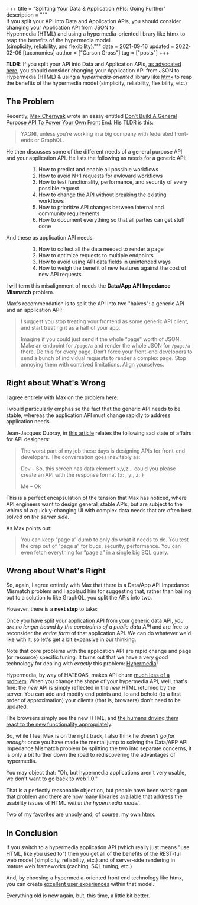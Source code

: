 +++
title = "Splitting Your Data &amp; Application APIs: Going Further"
description = """\
  If you split your API into Data and Application APIs, you should consider changing your Application API from JSON to \
  Hypermedia (HTML) and using a hypermedia-oriented library like htmx to reap the benefits of the hypermedia model \
  (simplicity, reliability, and flexibility)."""
date = 2021-09-16
updated = 2022-02-06
[taxonomies]
author = ["Carson Gross"]
tag = ["posts"]
+++

**TLDR:** If you split your API into Data and Application APIs, [as advocated here](https://max.engineer/server-informed-ui), 
you should consider changing your Application API from JSON to Hypermedia (HTML) & using a *hypermedia-oriented* library like
[htmx](/) to reap the benefits of the hypermedia model (simplicity, reliability, flexibility, etc.)

## The Problem

Recently, [Max Chernyak](https://max.engineer/) wrote an essay entitled 
[Don’t Build A General Purpose API To Power Your Own Front End](https://max.engineer/server-informed-ui).  His
TLDR is this:

> YAGNI, unless you’re working in a big company with federated front-ends or GraphQL.

He then discusses some of the different needs of a general purpose API and your application API.  He lists the 
following as needs for a generic API:

<div style="padding-left:64px">

1. How to predict and enable all possible workflows
1. How to avoid N+1 requests for awkward workflows
1. How to test functionality, performance, and security of every possible request
1. How to change the API without breaking the existing workflows
1. How to prioritize API changes between internal and community requirements
1. How to document everything so that all parties can get stuff done

</div>

And these as application API needs:

<div style="padding-left:64px">

1. How to collect all the data needed to render a page
1. How to optimize requests to multiple endpoints
1. How to avoid using API data fields in unintended ways
1. How to weigh the benefit of new features against the cost of new API requests

</div>

I will term this misalignment of needs the **Data/App API Impedance Mismatch** problem.

Max's recommendation is to split the API into two "halves": a generic API and an application API:

> I suggest you stop treating your frontend as some generic API client, and start treating it as a half of your app.
>
>  Imagine if you could just send it the whole “page” worth of JSON. Make an endpoint for `/page/a` and render the whole JSON for `/page/a` there. 
>  Do this for every page. Don’t force your front-end developers to send a bunch of individual requests to render a complex page. 
>  Stop annoying them with contrived limitations. Align yourselves.

## Right about What's Wrong

I agree entirely with Max on the problem here.  

I would particularly emphasise the fact that the generic API needs to be stable, whereas the application API must change 
rapidly to address application needs.  

Jean-Jacques Dubray, in [this article](https://www.infoq.com/articles/no-more-mvc-frameworks/) relates the following sad state of affairs for
API designers:

> The worst part of my job these days is designing APIs for front-end developers. The conversation goes inevitably as: 
>
>  Dev – So, this screen has data element x,y,z… could you please create an API with the response format {x: , y:, z: }
>
>  Me – Ok

This is a perfect encapsulation of the tension that Max has noticed, where API engineers want to design general, 
stable APIs, but are subject to the whims of a quickly-changing UI with complex data needs that are often best
solved on *the server side*.

As Max points out:

> You can keep “page a” dumb to only do what it needs to do. You test the crap out of “page a” for bugs, security, performance. You can even fetch everything for “page a” in a single big SQL query.

## Wrong about What's Right

So, again, I agree entirely with Max that there is a Data/App API Impedance Mismatch problem and I applaud him for suggesting 
that, rather than bailing out to a solution to like GraphQL, you split the APIs into two.

However, there is a **next step** to take:

Once you have split your application API from your generic data API, *you are no longer bound by the constraints of
 a public data API* and are free to reconsider the *entire form* of that application API.  We can do whatever we'd like with 
 it, so let's get a bit expansive in our thinking.
 
Note that core problems with the application API are rapid change and page (or resource) specific tuning.  It turns out that we
have a very good technology for dealing with *exactly* this problem: [Hypermedia](https://en.wikipedia.org/wiki/Hypermedia)!  

Hypermedia, by way of HATEOAS, makes API churn [much less of a problem](https://intercoolerjs.org/2016/02/17/api-churn-vs-security.html).  When you change the shape of your hypermedia API, well, 
that's fine: the *new* API is simply reflected in the *new* HTML returned by the server.  You can add and modify end points
and, lo and behold (to a first order of approximation) your clients (that is, browsers) don't need to be updated.

The browsers simply see the new HTML, and [the humans driving them react to the new functionality appropriately](https://intercoolerjs.org/2016/05/08/hatoeas-is-for-humans.html).

So, while I feel Max is on the right track, I also think he *doesn't go far enough*: once you have made the mental 
jump to solving the Data/APP API Impedance Mismatch problem by splitting the two into separate concerns, it is only a 
bit further down the road to rediscovering the advantages of hypermedia.

You may object that: "Oh, but hypermedia applications aren't very usable, we don't want to go back to web 1.0."

That is a perfectly reasonable objection, but people have been working on that problem and there are now many libraries 
available that address the usability issues of HTML *within the hypermedia model*.  

Two of my favorites are [unpoly](https://unpoly.com/) and, of course, my own [htmx](/).

## In Conclusion

If you switch to a hypermedia application API (which really just means "use HTML, like you used to") then you get all
of the benefits of the REST-ful web model (simplicity, reliability, etc.) and of server-side rendering in mature web frameworks
(caching, SQL tuning, etc.)
  
And, by choosing a hypermedia-oriented front end technology like htmx, you can create [excellent user experiences](/examples) within 
that model.

Everything old is new again, but, this time, a little bit better.
